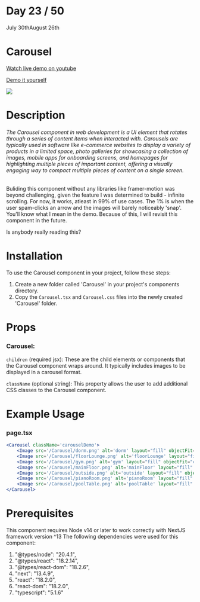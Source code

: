# Day 23 / 50

July 30thAugust 26th

# Carousel
<a href="https://youtu.be/M_HVJ14cwps" target="_blank">Watch live demo on youtube</a>

<a href="https:/ / 50daysofcomponents.netlify.app/Carousel" target="_blank">Demo it yourself</a>

<a href="https:/ / 50daysofcomponents.netlify.app/Carousel" target="_blank"><img src="https://cdn.discordapp.com/attachments/715319623637270638/1135312926039887903/image.png"/></a>  

# Description 

###### The Carousel component in web development is a UI element that rotates through a series of content items when interacted with. Carousels are typically used in software like e-commerce websites to display a variety of products in a limited space, photo galleries for showcasing a collection of images, mobile apps for onboarding screens, and homepages for highlighting multiple pieces of important content, offering a visually engaging way to compact multiple pieces of content on a single screen.

Buliding this component without any libraries like framer-motion was beyond challenging, given the feature I was determined to build - infinite scrolling. For now, it works, atleast in 99% of use cases. The 1% is when the user spam-clicks an arrow and the images will barely noticeably 'snap'. You'll know what I mean in the demo. Because of this, I will revisit this component in the future.

Is anybody really reading this?

# Installation 

To use the Carousel component in your project, follow these steps:

1. Create a new folder called 'Carousel' in your project's components directory.
2. Copy the `Carousel.tsx` and `Carousel.css` files into the newly created 'Carousel' folder.

# Props 
### Carousel:

`children` (required jsx): These are the child elements or components that the Carousel component wraps around. It typically includes images to be displayed in a carousel format.

`className` (optional string): This property allows the user to add additional CSS classes to the Carousel component. 

# Example Usage
### page.tsx
```jsx
<Carousel className='carouselDemo'>
    <Image src='/Carousel/dorm.png' alt='dorm' layout="fill" objectFit="cover" />
    <Image src='/Carousel/floorLounge.png' alt='floorLounge' layout="fill" objectFit="cover" />
    <Image src='/Carousel/gym.png' alt='gym' layout="fill" objectFit="cover" />
    <Image src='/Carousel/mainFloor.png' alt='mainFloor' layout="fill" objectFit="cover" />
    <Image src='/Carousel/outside.png' alt='outside' layout="fill" objectFit="cover" />
    <Image src='/Carousel/pianoRoom.png' alt='pianoRoom' layout="fill" objectFit="cover" />
    <Image src='/Carousel/poolTable.png' alt='poolTable' layout="fill" objectFit="cover" />
</Carousel>
```

# Prerequisites
This component requires Node v14 or later to work correctly with NextJS framework version ^13
The following dependencies were used for this component:
1. "@types/node": "20.4.1",
2. "@types/react": "18.2.14",
3. "@types/react-dom": "18.2.6",
4. "next": "13.4.9",
5. "react": "18.2.0",
6. "react-dom": "18.2.0",
7. "typescript": "5.1.6"